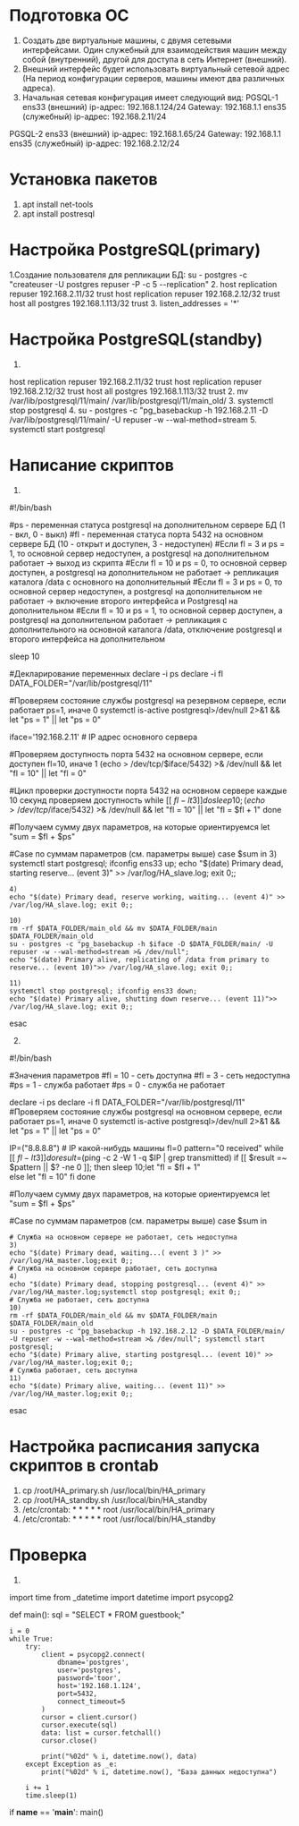 # Подготовка ОС
1. Создать две виртуальные машины, с двумя сетевыми интерфейсами.
Один служебный для взаимодействия машин между собой (внутренний), другой для доступа в сеть Интернет (внешний).
2. Внешний интерфейс будет использовать виртуальный сетевой адрес (На период конфигурации серверов, машины имеют два различных адреса).
3. Начальная сетевая конфигурация имеет следующий вид:
PGSQL-1 
ens33 (внешний)
ip-адрес: 192.168.1.124/24
Gateway: 192.168.1.1
ens35 (служебный)
ip-адрес: 192.168.2.11/24

PGSQL-2
ens33 (внешний)
ip-адрес: 192.168.1.65/24
Gateway: 192.168.1.1
ens35 (служебный)
ip-адрес: 192.168.2.12/24

# Установка пакетов
1. apt install net-tools
2. apt install postresql

# Настройка PostgreSQL(primary)
1.Создание пользователя для репликации БД: su - postgres -с "createuser -U postgres repuser -P -c 5 --replication"
2.
host replication repuser 192.168.2.11/32 trust
host replication repuser 192.168.2.12/32 trust
host all postgres 192.168.1.113/32 trust
3.
listen_addresses = '*'

# Настройка PostgreSQL(standby)
1.
host replication repuser 192.168.2.11/32 trust
host replication repuser 192.168.2.12/32 trust
host all postgres 192.168.1.113/32 trust
2.
mv /var/lib/postgresql/11/main/ /var/lib/postgresql/11/main_old/
3.
systemctl stop postgresql
4.
su - postgres -c "pg_basebackup -h 192.168.2.11 -D /var/lib/postgresql/11/main/ -U repuser -w --wal-method=stream
5.
systemctl start postgresql

# Написание скриптов
1.
#!/bin/bash

#ps - переменная статуса postgresql на дополнительном сервере БД (1 - вкл, 0 - выкл)
#fl - переменная статуса порта 5432 на основном сервере БД (10 - открыт и доступен, 3 - недоступен)
#Если fl = 3 и ps = 1, то основной сервер недоступен, а postgresql на дополнительном работает -> выход из скрипта
#Если fl = 10 и ps = 0, то основной сервер доступен, а postgresql на дополнительном не работает -> репликация каталога /data с основного на дополнительный
#Если fl = 3 и ps = 0, то основной сервер недоступен, а postgresql на дополнительном не работает -> включение второго интерфейса и Postgresql на дополнительном
#Если fl = 10 и ps = 1, то основной сервер доступен, а postgresql на дополнительном работает -> репликация с дополнительного на основной каталога /data, отключение postgresql и второго интерфейса на дополнительном

sleep 10

#Декларирование переменных
declare -i ps
declare -i fl
DATA_FOLDER="/var/lib/postgresql/11"

#Проверяем состояние службы postgresql на резервном сервере, если работает ps=1, иначе 0
systemctl is-active postgresql>/dev/null 2>&1 && let "ps = 1" || let "ps = 0"

iface='192.168.2.11' # IP адрес основного сервера

#Проверяем доступность порта 5432 на основном сервере, если доступен fl=10, иначе 1
(echo > /dev/tcp/$iface/5432) >& /dev/null && let "fl = 10" || let "fl = 0"

#Цикл проверки доступности порта 5432 на основном сервере каждые 10 секунд проверяем доступность
while [[ $fl -lt 3 ]]
do
	sleep 10; (echo > /dev/tcp/$iface/5432) >& /dev/null && let "fl = 10" || let "fl = $fl + 1"	
done

#Получаем сумму двух параметров, на которые ориентируемся
let "sum = $fl + $ps"

#Case по суммам параметров (см. параметры выше)
case $sum in
	3)
	systemctl start postgresql; ifconfig ens33 up; 
	echo "$(date) Primary dead, starting reserve... (event 3)" >> /var/log/HA_slave.log; exit 0;;

	4)
	echo "$(date) Primary dead, reserve working, waiting... (event 4)" >> /var/log/HA_slave.log; exit 0;;

	10)
	rm -rf $DATA_FOLDER/main_old && mv $DATA_FOLDER/main $DATA_FOLDER/main_old
	su - postgres -c "pg_basebackup -h $iface -D $DATA_FOLDER/main/ -U repuser -w --wal-method=stream >& /dev/null"; 
	echo "$(date) Primary alive, replicating of /data from primary to reserve... (event 10)">> /var/log/HA_slave.log; exit 0;;

	11)
	systemctl stop postgresql; ifconfig ens33 down; 
	echo "$(date) Primary alive, shutting down reserve... (event 11)">> /var/log/HA_slave.log; exit 0;;
esac

2.
#!/bin/bash

#Значения параметров
#fl = 10 - сеть доступна
#fl = 3 - сеть недоступна
#ps = 1 - служба работает
#ps = 0 - служба не работает

declare -i ps
declare -i fl
DATA_FOLDER="/var/lib/postgresql/11"
#Проверяем состояние службы postgresql на основном сервере, если работает ps=1, иначе 0
systemctl is-active postgresql>/dev/null 2>&1 && let "ps = 1" || let "ps = 0"

IP=("8.8.8.8") # IP какой-нибудь машины
fl=0
pattern="0 received"
while [[ $fl -lt 3 ]]
do
	result=$(ping -c 2 -W 1 -q $IP | grep transmitted)
	if [[ $result =~ $pattern || $? -ne 0 ]]; then
		sleep 10;let "fl = $fl + 1"	 
	else
		let "fl = 10"
	fi
done

#Получаем сумму двух параметров, на которые ориентируемся
let "sum = $fl + $ps"

#Case по суммам параметров (см. параметры выше)
case $sum in

	# Служба на основном сервере не работает, сеть недоступна
	3)
	echo "$(date) Primary dead, waiting...( event 3 )" >> /var/log/HA_master.log;exit 0;;
	# Служба на основном сервере работает, сеть доступна
	4)
	echo "$(date) Primary dead, stopping postgresql... (event 4)" >> /var/log/HA_master.log;systemctl stop postgresql; exit 0;;
	# Служба не работает, сеть доступна
	10)
	rm -rf $DATA_FOLDER/main_old && mv $DATA_FOLDER/main $DATA_FOLDER/main_old
	su - postgres -c "pg_basebackup -h 192.168.2.12 -D $DATA_FOLDER/main/ -U repuser -w --wal-method=stream >& /dev/null"; systemctl start postgresql; 
	echo "$(date) Primary alive, starting postgresql... (event 10)" >> /var/log/HA_master.log;exit 0;;
	# Сулжба работает, сеть доступна
	11)
	echo "$(date) Primary alive, waiting... (event 11)" >> /var/log/HA_master.log;exit 0;;
esac

# Настройка расписания запуска скриптов в crontab
1. cp /root/HA_primary.sh /usr/local/bin/HA_primary
2. cp /root/HA_standby.sh /usr/local/bin/HA_standby
3. /etc/crontab: * * * * * root /usr/local/bin/HA_primary
4. /etc/crontab: * * * * * root /usr/local/bin/HA_standby

# Проверка

1.
import time
from _datetime import datetime
import psycopg2


def main():
    sql = "SELECT * FROM guestbook;"

    i = 0
    while True:
        try:
            client = psycopg2.connect(
                dbname='postgres',
                user='postgres',
                password='toor',
                host='192.168.1.124',
                port=5432,
                connect_timeout=5
            )
            cursor = client.cursor()
            cursor.execute(sql)
            data: list = cursor.fetchall()
            cursor.close()

            print("%02d" % i, datetime.now(), data)
        except Exception as _e:
            print("%02d" % i, datetime.now(), "База данных недоступна")

        i += 1
        time.sleep(1)


if __name__ == '__main__':
    main()
